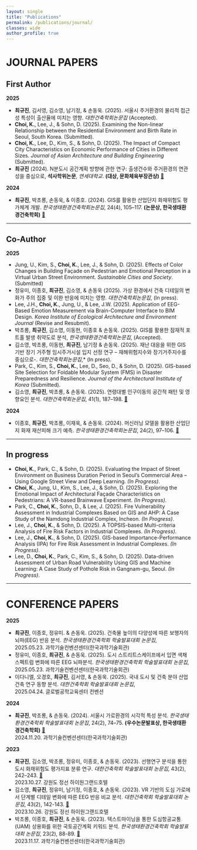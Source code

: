 ```yaml
---
layout: single
title: "Publications"
permalink: /publications/journal/
classes: wide
author_profile: true
---
```


#  JOURNAL PAPERS  


##  First Author  

**2025**  
- **최규진**, 김서영, 김소영, 남기정, & 손동욱. (2025). 서울시 주거환경의 물리적 접근성 특성이 출산율에 미치는 영향. *대한건축학회논문집* (Accepted).
- **Choi, K.**, Lee, J., & Sohn, D. (2025). Examining the Non-linear Relationship between the Residential Environment and Birth Rate in Seoul, South Korea. (Submitted).
- **Choi, K.**, Lee, D., Kim, S., & Sohn, D. (2025). The Impact of Compact City Characteristics on Economic Performance of Cities in Different Sizes. *Journal of Asian Architecture and Building Engineering* (Submitted).
- **최규진** (2024). N분도시 공간계획 방향에 관한 연구: 출생건수와 주거환경의 연관성을 중심으로, **석사학위논문**, *연세대학교*. **(대상, 문화체육부장관상)** [🔗](https://www.riss.kr/search/detail/DetailView.do?p_mat_type=be54d9b8bc7cdb09&control_no=6457ea5107e14a87ffe0bdc3ef48d419)

**2024**  
- **최규진**, 박초롱, 손동욱, & 이종호. (2024). GIS를 활용한 산업단지 화재위험도 평가체계 개발. *한국생태환경건축학회논문집*, 24(4), 105–117. **(논문상, 한국생태환경건축학회)** [🔗](https://www.dbpia.co.kr/Journal/articleDetail?nodeId=NODE11914398)  

---

##  Co-Author  

**2025**  
- Jung, U., Kim, S., **Choi, K.**, Lee, J., & Sohn, D. (2025). Effects of Color Changes in Building Façade on Pedestrian and Emotional Perception in a Virtual Urban Street Environment. *Sustainable Cities and Society*. (Submitted)
- 정유미, 이종호, **최규진**, 김소영, & 손동욱 (2025). 가상 환경에서 건축 디테일의 변화가 주의 집중 및 이완 반응에 미치는 영향. *대한건축학회논문집*, (In press).
- Lee, J.H., **Choi, K.**, Jung, U., & Lee, J.W. (2025). Application of EEG-Based Emotion Measurement via Brain-Computer Interface to BIM Design. *Korea Institute of Ecological Architecture and Environment Journal* (Revise and Resubmit).
- 박초롱, **최규진**, 김소영, 이동현, 이종호 & 손동욱. (2025). GIS를  활용한 잠재적 포트홀 발생 취약도로 분석, *한국생태환경건축학회논문집*, (Accepted).
- 김소영, 박초롱, 이동현, **최규진**, 남기정 & 손동욱. (2025). 재난 대응을 위한 GIS 기반 장기 거주형 임시주거시설 입지 선정 연구 – 재해위험지수와 장기거주지수를 중심으로-. *대한건축학회논문집*,* (In press).
- Park, C., Kim, S., **Choi, K.**, Lee, D., Seo, D., & Sohn, D. (2025). GIS-based Site Selection for Foldable Modular System (FMS) in Disaster Preparedness and Resilience. *Journal of the Architectural Institute of Korea* (Submitted).
- 김소영, **최규진**, 박초롱, & 손동욱. (2025). 연령대별 인구이동의 공간적 패턴 및 영향요인 분석. *대한건축학회논문집*, 41(1), 187–198. [🔗](https://www.dbpia.co.kr/Journal/articleDetail?nodeId=NODE12036081)  

**2024** 
- 이종호, **최규진**, 박초롱, 이재욱, & 손동욱. (2024). 머신러닝 모델을 활용한 산업단지 화재 재산피해 크기 예측. *한국생태환경건축학회논문집*, 24(2), 97–106. [🔗](https://www.dbpia.co.kr/Journal/articleDetail?nodeId=NODE11757093)  

---

##  In progress  

- **Choi, K.**, Park, C., & Sohn, D. (2025). Evaluating the Impact of Street Environment on Business Duration Period in Seoul’s Commercial Area – Using Google Street View and Deep Learning. *(In Progress)*.
- **Choi, K.**, Jung, U., Kim, S., Lee, J., & Sohn, D. (2025). Exploring the Emotional Impact of Architectural Façade Characteristics on Pedestrians: A VR-based Brainwave Experiment. *(In Progress)*.
- Park, C., **Choi, K.**, Sohn, D., & Lee, J. (2025). Fire Vulnerability Assessment in Industrial Complexes Based on GIS and AHP: A Case Study of the Namdong Industrial Complex, Incheon. *(In Progress)*.
- Lee, J., **Choi, K.**, & Sohn, D. (2025). A TOPSIS-based Multi-criteria Analysis of Fire Risk Factors in Industrial Complexes. *(In Progress)*.
- Lee, J., **Choi, K.**, & Sohn, D. (2025). GIS-based Importance-Performance Analysis (IPA) for Fire Risk Assessment in Industrial Complexes. *(In Progress)*.
- Lee, D., **Choi, K.**, Park, C., Kim, S., & Sohn, D. (2025). Data-driven Assessment of Urban Road Vulnerability Using GIS and Machine Learning: A Case Study of Pothole Risk in Gangnam-gu, Seoul. *(In Progress)*.  

---

#  CONFERENCE PAPERS  


**2025**  
- **최규진**, 이종호, 정유미. & 손동욱. (2025). 건축물 높이의 다양성에 따른 보행자의 뇌파(EEG) 반응 분석. *한국생태환경건축학회 학술발표대회 논문집*,  
  2025.05.23. 과학기술컨벤션센터(한국과학기술회관)
- 정유미, 이종호, **최규진**, & 손동욱. (2025). 도시 스트리트스케이프에서 입면 색채 스펙트럼 변화에 따른 EEG 뇌파분석. *한국생태환경건축학회 학술발표대회 논문집*,  
  2025.05.23. 과학기술컨벤션센터(한국과학기술회관)
- 이다니엘, 오경호, **최규진**, 김서영, & 손동욱. (2025). 국내 도시 및 건축 분야 산업건축 연구 동향 분석. *대한건축학회 학술발표대회 논문집*,  
  2025.04.24. 글로벌공학교육센터 컨벤션  

**2024**  
- **최규진**, 박초롱, & 손동욱. (2024). 서울시 가로환경의 시각적 특성 분석. *한국생태환경건축학회 학술발표대회 논문집*, 24(2), 74–75. **(우수논문발표상, 한국생태환경건축학회)** [🔗](https://www.dbpia.co.kr/journal/articleDetail?nodeId=NODE12000480)  
  2024.11.20. 과학기술컨벤션센터(한국과학기술회관)  
  
**2023**  
- **최규진**, 김소영, 박초롱, 정유미, 이종호, & 손동욱. (2023). 선행연구 분석을 통한 도시 화재위험도 평가지표 분류 연구. *대한건축학회 학술발표대회 논문집*, 43(2), 242–243. [🔗](https://www.dbpia.co.kr/journal/articleDetail?nodeId=NODE11705739)  
  2023.10.27. 강원도 정선 하이원그랜드호텔  
- 김소영, **최규진**, 정유미, 남기정, 이종호, & 손동욱. (2023). VR 기반의 도심 가로에서 단계별 디테일 변화에 따른 EEG 반응 비교 분석. *대한건축학회 학술발표대회 논문집*, 43(2), 142-143. [🔗](https://www.dbpia.co.kr/journal/articleDetail?nodeId=NODE11705709)  
  2023.10.26. 강원도 정선 하이원그랜드호텔  
- 박초롱, 이종호, **최규진**, & 손동욱. (2023). 텍스트마이닝을 통한 도심항공교통 (UAM) 상용화를 위한 국토공간계획 키워드 분석. *한국생태환경건축학회 학술발표대회 논문집*, 23(2), 88-89. [🔗](https://www.dbpia.co.kr/journal/articleDetail?nodeId=NODE11654062)  
  2023.11.17. 과학기술컨벤션센터(한국과학기술회관) 



